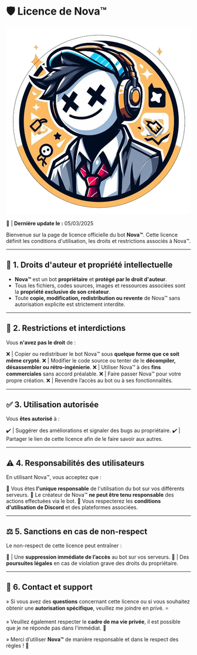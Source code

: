# 🛡️ Licence de Nova™

![Nova™ Logo](https://raw.githubusercontent.com/CroixMiroir16/Licence/main/Nova.jpg) 

📜 | **Dernière update le :** 05/03/2025

Bienvenue sur la page de licence officielle du bot **Nova™**. Cette licence définit les conditions d'utilisation, les droits et restrictions associés à Nova™.

---

## 📌 1. Droits d'auteur et propriété intellectuelle

- **Nova™** est un bot **propriétaire** et **protégé par le droit d'auteur**.
- Tous les fichiers, codes sources, images et ressources associées sont la **propriété exclusive de son créateur**.
- Toute **copie, modification, redistribution ou revente** de Nova™ sans autorisation explicite est strictement interdite.

---

## 🚫 2. Restrictions et interdictions

Vous **n'avez pas le droit** de :

❌ | Copier ou redistribuer le bot Nova™ sous **quelque forme que ce soit même crypté**.
❌ | Modifier le code source ou tenter de le **décompiler, désassembler ou rétro-ingénierie**.
❌ | Utiliser Nova™ à des **fins commerciales** sans accord préalable.
❌ | Faire passer Nova™ pour votre propre création.
❌ | Revendre l’accès au bot ou à ses fonctionnalités.

---

## ✅ 3. Utilisation autorisée

Vous **êtes autorisé** à :

✔️ | Suggérer des améliorations et signaler des bugs au propriétaire.
✔️ | Partager le lien de cette licence afin de le faire savoir aux autres.

---

## ⚠️ 4. Responsabilités des utilisateurs

En utilisant Nova™, vous acceptez que :

🔹 Vous êtes **l'unique responsable** de l'utilisation du bot sur vos différents serveurs.
🔹 Le créateur de Nova™ **ne peut être tenu responsable** des actions effectuées via le bot.
🔹 Vous respecterez les **conditions d'utilisation de Discord** et des plateformes associées.

---

## ⚖️ 5. Sanctions en cas de non-respect

Le non-respect de cette licence peut entraîner :

🔴 | Une **suppression immédiate de l’accès** au bot sur vos serveurs.
🔴 | Des **poursuites légales** en cas de violation grave des droits du propriétaire.

---

## 📩 6. Contact et support

» Si vous avez des **questions** concernant cette licence ou si vous souhaitez obtenir une **autorisation spécifique**, veuillez me joindre en privé. ⭐

» Veuillez également respecter le **cadre de ma vie privée**, il est possible que je ne réponde pas dans l'immédiat. 💖

» Merci d’utiliser **Nova™** de manière responsable et dans le respect des règles ! 🚀
